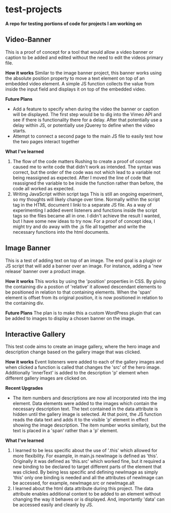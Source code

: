 # test-projects
**A repo for testing portions of code for projects I am working on**

## Video-Banner

This is a proof of concept for a tool that would allow a video banner or caption to be added and edited without the need to edit the videos primary file. 

**How it works**
Similar to the image banner project, this banner works using the absolute position property to move a text element on top of an embedded video element. A simple JS function collects the value from inside the input field and displays it on top of the embedded video. 

**Future Plans**
- Add a feature to specify when during the video the banner or caption will be displayed. The first step would be to dig into the Vimeo API and see if there is functionality there for a delay. After that potentially use a delay within JS, or potentially use jQuerey to define when the video starts.
- Attempt to connect a second page to the main JS file to easily test how the two pages interact together

**What I've learned**
1. The flow of the code matters
Rushing to create a proof of concept caused me to write code that didn't work as intended. The syntax was correct, but the order of the code was not which lead to a variable not being reassigned as expected. After I moved the line of code that reassigned the variable to be inside the function rather than before, the code all worked as expected. 
2. Writing JavaScript within script tags
This is still an ongoing experiment, so my thoughts will likely change over time. Normally within the script tag in the HTML document I linki to a separate JS file. As a way of experimenting I added event listeners and functions inside the script tags so the files became all in one. I didn't achieve the result I wanted, but I have some new ideas to try now. For a proof of concept idea, I might try and do away with the .js file all together and write the necessary functions into the html documents.

## Image Banner

This is a test of adding text on top of an image. 
The end goal is a plugin or JS script that will add a banner over an image. For instance, adding a 'new release' banner over a product image. 

**How it works**
This works by using the 'position' properties in CSS. By giving the containing div a postion of 'relative' it allowed descendant elements to be positioned in relation to that containing elements. When the 'span' element is offset from its original position, it is now positioned in relation to the containing div.

**Future Plans**
The plan is to make this a custom WordPress plugin that can be added to images to display a chosen banner on the image. 

## Interactive Gallery

This test code aims to create an image gallery, where the hero image and description change based on the gallery image that was clicked. 

**How it works**
Event listeners were added to each of the gallery images and when clicked a function is called that changes the 'src' of the hero image. Additionally 'innerText' is added to the description 'p' element when different gallery images are clicked on.

**Recent Upgrades**
- The item numbers and descriptions are now all incorporated into the img element. Data elements were added to the images which contain the necessary description text. The text contained in the data attribute is hidden until the gallery image is selected. At that point, the JS function reads the data text and adds it to the visible 'p' element in effect showing the image description. The item number works similarly, but the text is placed in a 'span' rather than a 'p' element.

**What I've learned**
1. I learned to be less specific about the use of '.this' which allowed for more flexibility. For example, in main.js newImage is defined as 'this'. Originally it was defined as 'this.src' which worked fine, but it required a new binding to be declared to target different parts of the element that was clicked. By being less specific and defining newImage as simply 'this' only one binding is needed and all the attributes of newImage can be accessed, for example, newImage.src or newImage.alt
2. I learned about the html data attribute during this project. The data attribute enables additional content to be added to an element without changing the way it behaves or is displayed. And, importantly 'data' can be accessed easily and cleanly by JS.
